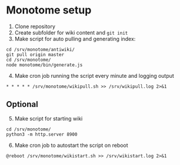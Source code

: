 # Monotome setup

1. Clone repository
2. Create subfolder for wiki content and `git init`
3. Make script for auto pulling and generating index:
```
cd /srv/monotome/antiwiki/
git pull origin master
cd /srv/monotome/
node monotome/bin/generate.js
```
4. Make cron job running the script every minute and logging output

```
* * * * * /srv/monotome/wikipull.sh >> /srv/wikipull.log 2>&1
```

## Optional

5. Make script for starting wiki
```
cd /srv/monotome/
python3 -m http.server 8900
```

6. Make cron job to autostart the script on reboot
```
@reboot /srv/monotome/wikistart.sh >> /srv/wikistart.log 2>&1
```
